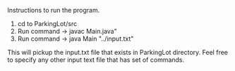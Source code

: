 Instructions to run the program.

1. cd to ParkingLot/src
2. Run command -> javac Main.java"
3. Run command -> java Main "../input.txt"

This will pickup the input.txt file that exists in ParkingLot directory. Feel free to specify any other input text file that has set of commands.


